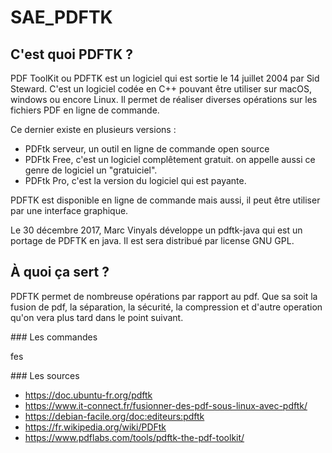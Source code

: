 # SAE_PDFTK

## C'est quoi PDFTK ?

PDF ToolKit ou PDFTK est un logiciel qui est sortie le 14 juillet 2004 par Sid Steward. C'est un logiciel codée en C++ pouvant être utiliser sur macOS, windows ou encore Linux. Il permet de réaliser diverses opérations sur les fichiers PDF en ligne de commande.

Ce dernier existe en plusieurs versions : 
- PDFtk serveur, un outil en ligne de commande open source 
- PDFtk Free, c'est un logiciel complêtement gratuit. on appelle aussi ce genre de logiciel un "gratuiciel". 
- PDFtk Pro, c'est la version du logiciel qui est payante.

PDFTK est disponible en ligne de commande mais aussi, il peut être utiliser par une interface graphique. 

Le 30 décembre 2017, Marc Vinyals développe un pdftk-java qui est un portage de PDFTK en java. Il est sera distribué par license GNU GPL.

## À quoi ça sert ?

PDFTK permet de nombreuse opérations par rapport au pdf. Que sa soit la fusion de pdf, la séparation, la sécurité, la compression et d'autre operation qu'on vera plus tard dans le point suivant. 

### Les commandes 

fes

### Les sources 

- https://doc.ubuntu-fr.org/pdftk
- https://www.it-connect.fr/fusionner-des-pdf-sous-linux-avec-pdftk/
- https://debian-facile.org/doc:editeurs:pdftk
- https://fr.wikipedia.org/wiki/PDFtk
- https://www.pdflabs.com/tools/pdftk-the-pdf-toolkit/
